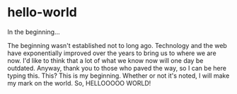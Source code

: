 # hello-world
In the beginning...

The beginning wasn't established not to long ago. Technology and the web have exponentially improved over the years to bring us to where we are now. I'd like to think that a lot of what we know now will one day be outdated. Anyway, thank you to those who paved the way, so I can be here typing this. This? This is my beginning. Whether or not it's noted, I will make my mark on the world. So, HELLOOOOO WORLD! 
